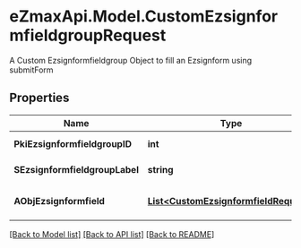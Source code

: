 # eZmaxApi.Model.CustomEzsignformfieldgroupRequest
A Custom Ezsignformfieldgroup Object to fill an Ezsignform using submitForm

## Properties

Name | Type | Description | Notes
------------ | ------------- | ------------- | -------------
**PkiEzsignformfieldgroupID** | **int** | The unique ID of the Ezsignformfieldgroup | [optional] 
**SEzsignformfieldgroupLabel** | **string** | The Label for the Ezsignformfieldgroup | [optional] 
**AObjEzsignformfield** | [**List&lt;CustomEzsignformfieldRequest&gt;**](CustomEzsignformfieldRequest.md) | An array containing all the values to fill the Ezsignform. | 

[[Back to Model list]](../README.md#documentation-for-models) [[Back to API list]](../README.md#documentation-for-api-endpoints) [[Back to README]](../README.md)

